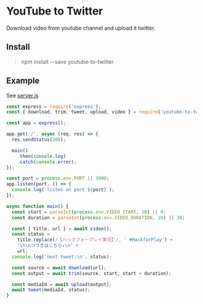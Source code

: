 # YouTube to Twitter

Download video from youtube channel and upload it twitter.

## Install

> npm install --save youtube-to-twitter

## Example

See [server.js](server.js)

```javascript
const express = require('express');
const { download, trim, tweet, upload, video } = require('youtube-to-twitter');

const app = express();

app.get('/', async (req, res) => {
  res.sendStatus(200);

  main()
    .then(console.log)
    .catch(console.error);
});

const port = process.env.PORT || 3000;
app.listen(port, () => {
  console.log(`listen on port ${port}`);
});

async function main() {
  const start = parseInt(process.env.VIDEO_START, 10) || 0;
  const duration = parseInt(process.env.VIDEO_DURATION, 10) || 30;

  const { title, url } = await video();
  const status =
    title.replace(/【ハックフォープレイ実況】/, ' #HackforPlay') +
    '\n\nつづきはこちら↓\n' +
    url;
  console.log('next tweet:\n', status);

  const source = await download(url);
  const output = await trim(source, start, start + duration);

  const mediaId = await upload(output);
  await tweet(mediaId, status);
}
```
